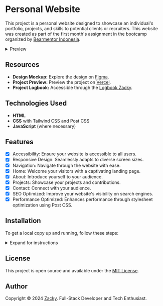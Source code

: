 # Personal Website

This project is a personal website designed to showcase an individual's portfolio, projects, and skills to potential clients or recruiters. This website was created as part of the first month's assignment in the bootcamp organized by [Bearmentor Indonesia](https://github.com/bearmentor-community).

<details>
  <summary>
  Preview
  </summary>
  <img src="assets/img/preview.png" alt="Preview" style="max-width: 100%; height: auto;"/>
</details>

## Resources

- **Design Mockup:** Explore the design on [Figma](https://www.figma.com/design/iNwDAvrafvxCMVHNHcmBnp/Zacky's-Portfolio).
- **Project Preview:** Preview the project on [Vercel](https://zacky-achmad.vercel.app/).
- **Project Logbook:** Accessible through the [Logbook Zacky](https://github.com/zckyachmd/logbook-zacky).

## Technologies Used

- **HTML**
- **CSS** with Tailwind CSS and Post CSS
- **JavaScript** (where necessary)

## Features

- [x] Accessibility: Ensure your website is accessible to all users.
- [x] Responsive Design: Seamlessly adapts to diverse screen sizes.
- [x] Navigation: Navigate through the website with ease.
- [x] Home: Welcome your visitors with a captivating landing page.
- [x] About: Introduce yourself to your audience.
- [x] Projects: Showcase your projects and contributions.
- [x] Contact: Connect with your audience.
- [x] SEO Optimized: Improve your website's visibility on search engines.
- [x] Performance Optimized: Enhances performance through stylesheet optimization using Post CSS.

## Installation

To get a local copy up and running, follow these steps:

<details>
<summary>Expand for instructions</summary>

### Step

1. Clone the repository.

```bash
git clone https://github.com/zckyachmd/zacky.id
```

2. Navigate to the project directory.

```bash
cd personal-website
```

3. Install the dependencies.

```bash
npm install
```

4. Start the development server.

```bash
npm run dev
```

5. Open the `index.html` file in your preferred browser.
</details>

## License

This project is open source and available under the [MIT License](LICENSE).

## Author

Copyright © 2024 [Zacky](https://zacky.id). Full-Stack Developer and Tech Enthusiast.
